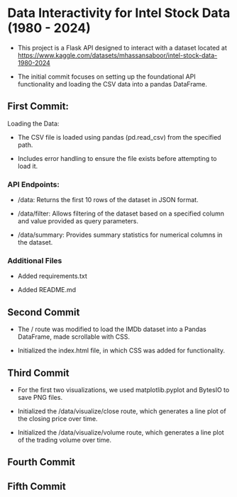 # Data Interactivity for Intel Stock Data (1980 - 2024)

- This project is a Flask API designed to interact with a dataset located at https://www.kaggle.com/datasets/mhassansaboor/intel-stock-data-1980-2024

- The initial commit focuses on setting up the foundational API functionality and loading the CSV data into a pandas DataFrame.

## First Commit:

Loading the Data:

- The CSV file is loaded using pandas (pd.read_csv) from the specified path.

- Includes error handling to ensure the file exists before attempting to load it.

### API Endpoints:

- /data: Returns the first 10 rows of the dataset in JSON format.

- /data/filter: Allows filtering of the dataset based on a specified column and value provided as query parameters.

- /data/summary: Provides summary statistics for numerical columns in the dataset.

### Additional Files

- Added requirements.txt

- Added README.md

## Second Commit

- The / route was modified to load the IMDb dataset into a Pandas DataFrame, made scrollable with CSS.

- Initialized the index.html file, in which CSS was added for functionality.

## Third Commit

- For the first two visualizations, we used matplotlib.pyplot and BytesIO to save PNG files.

- Initialized the /data/visualize/close route, which generates a line plot of the closing price over time.

- Initialized the /data/visualize/volume route, which generates a line plot of the trading volume over time.

## Fourth Commit

## Fifth Commit